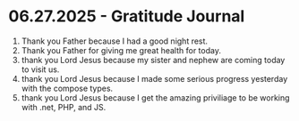 # 06.27.2025 - Gratitude Journal

1. Thank you Father because I had a good night rest.
2. Thank you Father for giving me great health for today.
3. thank you Lord Jesus because my sister and nephew are coming today to visit us.
4. thank you Lord Jesus because I made some serious progress yesterday with the compose types.
5. thank you Lord Jesus because I get the amazing priviliage to be working with .net, PHP, and JS.
